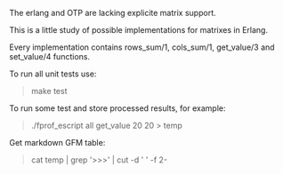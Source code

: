 The erlang and OTP are lacking explicite matrix support.

This is a little study of possible implementations for matrixes in Erlang. 

Every implementation contains rows_sum/1, cols_sum/1, get_value/3 and set_value/4 functions.

To run all unit tests use:
 
 > make test

To run some test and store processed results, for example:

 > ./fprof_escript all get_value 20 20 > temp

Get markdown GFM table:

 > cat temp | grep '>>>' | cut -d ' ' -f 2-

